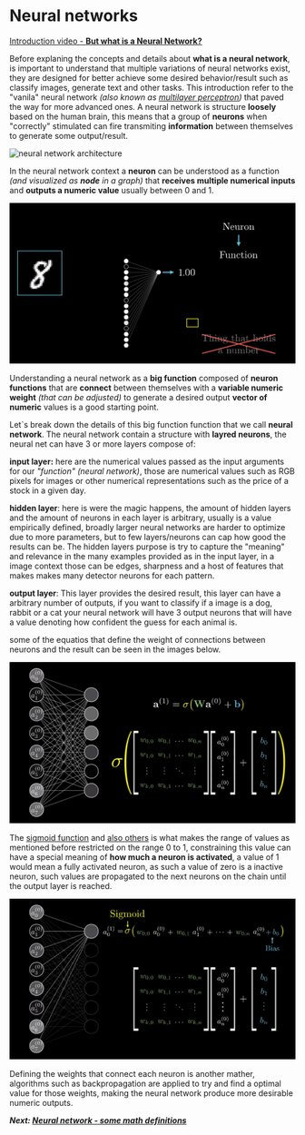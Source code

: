 # Neural networks
[Introduction video - **But what is a Neural Network?**](https://www.youtube.com/watch?v=aircAruvnKk)

Before explaning the concepts and details about **what is a neural network**, is important to understand that  multiple variations of neural networks exist, they are designed for better achieve some desired behavior/result such as classify images, generate text and other tasks. This introduction refer to the "vanila" neural network _(also known as [multilayer perceptron](https://en.wikipedia.org/wiki/Multilayer_perceptron#:~:text=A%20multilayer%20perceptron%20(MLP)%20is,activation%3B%20see%20%C2%A7%20Terminology.))_ that paved the way for more advanced ones. A neural network is structure **loosely** based on the human brain, this means that a group of **neurons**  when "correctly" stimulated can fire transmiting **information** between themselves to generate some output/result.

![neural network architecture](https://miro.medium.com/max/1034/0*5iKh73TFB2iWT3zU)

In the neural network context a **neuron** can be understood as a function _(and visualized as **node** in a graph)_ that **receives multiple numerical inputs** and **outputs a numeric value** usually between 0 and 1.

![neuron-representation](neuron-representation.png)

Understanding a neural network as a **big function** composed of **neuron functions** that are **connect** between themselves with a **variable numeric weight** _(that can be adjusted)_ to generate a desired output **vector of numeric** values is a good starting point.

Let`s break down the details of this big function function that we call **neural network**. The neural network contain a structure with **layred neurons**, the neural net can have 3 or more layers compose of:

**input layer:** here are the numerical values passed as the input arguments for our _"function" (neural network)_, those are numerical values such as RGB pixels for images or other numerical representations such as the price of a stock in a given day.

**hidden layer**: here is were the magic happens, the amount of hidden layers and the amount of neurons in each layer is arbitrary, usually is a value empirically defined, broadly larger neural networks are harder to optimize due to more parameters, but to few layers/neurons can cap how good the results can be. The hidden layers purpose is try to capture the "meaning" and relevance in the many examples provided as in the input layer, in a image context those can be edges, sharpness and a host of features that makes makes many detector neurons for each pattern.

**output layer**: This layer provides the desired result, this layer can have a arbitrary number of outputs, if you want to classify if a image is a dog, rabbit or a cat your neural network will have 3 output neurons that will have a value denoting how confident the guess for each animal is.

some of the equatios that define the weight of connections between neurons and the result can be seen in the images below.

![simplified neural network equation](simplifiednn-equation.png)

The [sigmoid function](https://youtu.be/aircAruvnKk?t=1035) and [also others](https://machinelearningmastery.com/rectified-linear-activation-function-for-deep-learning-neural-networks/#:~:text=The%20rectified%20linear%20activation%20function,otherwise%2C%20it%20will%20output%20zero.) is what makes the range of values as mentioned before restricted on the range 0 to 1, constraining this value can have a special meaning of **how much a neuron is activated**, a value of 1 would mean a fully activated neuron, as such a value of zero is a inactive neuron, such values are propagated to the next neurons on the chain until the output layer is reached.

![neural network equation](neuralnet-equation.png)

Defining the weights that connect each neuron is another mather, algorithms such as backpropagation are applied to try and find a optimal value for those weights, making the neural network produce more desirable numeric outputs.

_**Next: [Neural network - some math definitions](2-some-math-definitions.md)**_
